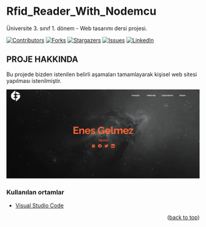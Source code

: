 # Rfid_Reader_With_Nodemcu
Üniversite 3. sınıf 1. dönem - Web tasarımı dersi projesi.

<div id="top"></div>

[![Contributors][contributors-shield]][contributors-url]
[![Forks][forks-shield]][forks-url]
[![Stargazers][stars-shield]][stars-url]
[![Issues][issues-shield]][issues-url]
[![LinkedIn][linkedin-shield]][linkedin-url]


<!-- PROJE HAKKINDA -->
## PROJE HAKKINDA

Bu projede bizden istenilen belirli aşamaları tamamlayarak kişisel web sitesi yapılması istenilmiştir.

[![Product Name Screen Shot][product-screenshot]](https://example.com)


### Kullanılan ortamlar

* [Visual Studio Code](https://code.visualstudio.com/)


<p align="right">(<a href="#top">back to top</a>)</p>

[contributors-shield]: https://img.shields.io/github/contributors/EnesGelmez/enesgelmez.github.io.svg?style=for-the-badge
[contributors-url]: https://github.com/EnesGelmez/enesgelmez.github.io/graphs/contributors
[forks-shield]: https://img.shields.io/github/forks/EnesGelmez/enesgelmez.github.io.svg?style=for-the-badge
[forks-url]: https://github.com/EnesGelmez/enesgelmez.github.io/network/members
[stars-shield]: https://img.shields.io/github/stars/EnesGelmez/enesgelmez.github.io.svg?style=for-the-badge
[stars-url]: https://github.com/EnesGelmez/enesgelmez.github.io/stargazers
[issues-shield]: https://img.shields.io/github/issues/EnesGelmez/enesgelmez.github.io.svg?style=for-the-badge
[issues-url]: https://github.com/EnesGelmez/enesgelmez.github.io/issues
[linkedin-shield]: https://img.shields.io/badge/-LinkedIn-black.svg?style=for-the-badge&logo=linkedin&colorB=555
[linkedin-url]: https://www.linkedin.com/in/enes-gelmez-514397197/
[product-screenshot]: EnesGelmez.png
